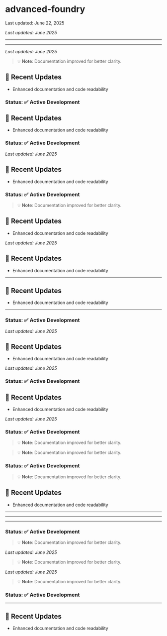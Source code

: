 # advanced-foundry


Last updated: June 22, 2025







*Last updated: June 2025*

---

---

*Last updated: June 2025*

> 💡 **Note**: Documentation improved for better clarity.

## 🔄 Recent Updates
- Enhanced documentation and code readability

### Status: ✅ Active Development

## 🔄 Recent Updates
- Enhanced documentation and code readability

### Status: ✅ Active Development

*Last updated: June 2025*

## 🔄 Recent Updates
- Enhanced documentation and code readability

### Status: ✅ Active Development

> 💡 **Note**: Documentation improved for better clarity.

## 🔄 Recent Updates
- Enhanced documentation and code readability

*Last updated: June 2025*

<!-- Updated: 2025-06-22 -->

## 🔄 Recent Updates
- Enhanced documentation and code readability

---

## 🔄 Recent Updates
- Enhanced documentation and code readability

---

### Status: ✅ Active Development

*Last updated: June 2025*

## 🔄 Recent Updates
- Enhanced documentation and code readability

*Last updated: June 2025*

<!-- Updated: 2025-06-22 -->

### Status: ✅ Active Development

## 🔄 Recent Updates
- Enhanced documentation and code readability

*Last updated: June 2025*

### Status: ✅ Active Development

> 💡 **Note**: Documentation improved for better clarity.

> 💡 **Note**: Documentation improved for better clarity.

<!-- Updated: 2025-06-22 -->

### Status: ✅ Active Development

> 💡 **Note**: Documentation improved for better clarity.

## 🔄 Recent Updates
- Enhanced documentation and code readability

---

---

<!-- Updated: 2025-06-22 -->

---

<!-- Updated: 2025-06-22 -->

### Status: ✅ Active Development

<!-- Updated: 2025-06-22 -->

> 💡 **Note**: Documentation improved for better clarity.

*Last updated: June 2025*

> 💡 **Note**: Documentation improved for better clarity.

*Last updated: June 2025*

> 💡 **Note**: Documentation improved for better clarity.

### Status: ✅ Active Development

---

## 🔄 Recent Updates
- Enhanced documentation and code readability
